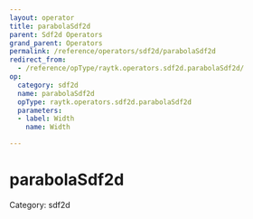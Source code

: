 ```yaml
---
layout: operator
title: parabolaSdf2d
parent: Sdf2d Operators
grand_parent: Operators
permalink: /reference/operators/sdf2d/parabolaSdf2d
redirect_from:
  - /reference/opType/raytk.operators.sdf2d.parabolaSdf2d/
op:
  category: sdf2d
  name: parabolaSdf2d
  opType: raytk.operators.sdf2d.parabolaSdf2d
  parameters:
  - label: Width
    name: Width

---
```


# parabolaSdf2d

Category: sdf2d

